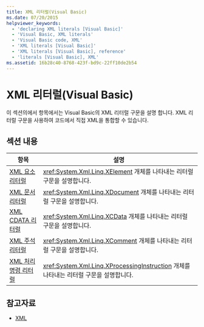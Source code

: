 ```yaml
---
title: XML 리터럴(Visual Basic)
ms.date: 07/20/2015
helpviewer_keywords:
  - 'declaring XML literals [Visual Basic]'
  - 'Visual Basic, XML literals'
  - 'Visual Basic code, XML'
  - 'XML literals [Visual Basic]'
  - 'XML literals [Visual Basic], reference'
  - 'literals [Visual Basic], XML'
ms.assetid: 16b28c40-8768-423f-bd9c-22ff10de2b54
---
```

# <a name="xml-literals-visual-basic"></a>XML 리터럴(Visual Basic)
이 섹션의에서 항목에서는 Visual Basic의 XML 리터럴 구문을 설명 합니다. XML 리터럴 구문을 사용하여 코드에서 직접 XML을 통합할 수 있습니다.  
  
## <a name="in-this-section"></a>섹션 내용  
  
|항목|설명|  
|-----------|-----------------|  
|[XML 요소 리터럴](../../../visual-basic/language-reference/xml-literals/xml-element-literal.md)|<xref:System.Xml.Linq.XElement> 개체를 나타내는 리터럴 구문을 설명합니다.|  
|[XML 문서 리터럴](../../../visual-basic/language-reference/xml-literals/xml-document-literal.md)|<xref:System.Xml.Linq.XDocument> 개체를 나타내는 리터럴 구문을 설명합니다.|  
|[XML CDATA 리터럴](../../../visual-basic/language-reference/xml-literals/xml-cdata-literal.md)|<xref:System.Xml.Linq.XCData> 개체를 나타내는 리터럴 구문을 설명합니다.|  
|[XML 주석 리터럴](../../../visual-basic/language-reference/xml-literals/xml-comment-literal.md)|<xref:System.Xml.Linq.XComment> 개체를 나타내는 리터럴 구문을 설명합니다.|  
|[XML 처리 명령 리터럴](../../../visual-basic/language-reference/xml-literals/xml-processing-instruction-literal.md)|<xref:System.Xml.Linq.XProcessingInstruction> 개체를 나타내는 리터럴 구문을 설명합니다.|  
  
## <a name="see-also"></a>참고자료

- [XML](../../../visual-basic/programming-guide/language-features/xml/index.md)
